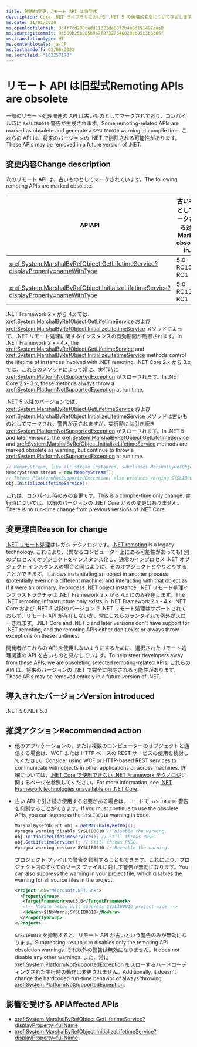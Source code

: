 ```yaml
---
title: 破壊的変更:リモート API は旧型式
description: Core .NET ライブラリにおける .NET 5 の破壊的変更について学習します。一部のリモート処理関連の API は古いものとしてマークされており、カスタム診断 ID を含む警告が生成されます。
ms.date: 11/01/2020
ms.openlocfilehash: 3c4f7cd200cadd11321da60f2b4a0d191497aae8
ms.sourcegitcommit: 9c589b25b005b9a7f87327646020eb85c3b6306f
ms.translationtype: HT
ms.contentlocale: ja-JP
ms.lasthandoff: 03/06/2021
ms.locfileid: "102257170"
---
```

# <a name="remoting-apis-are-obsolete"></a><span data-ttu-id="fd4ae-103">リモート API は旧型式</span><span class="sxs-lookup"><span data-stu-id="fd4ae-103">Remoting APIs are obsolete</span></span>

<span data-ttu-id="fd4ae-104">一部のリモート処理関連の API は古いものとしてマークされており、コンパイル時に `SYSLIB0010` 警告が生成されます。</span><span class="sxs-lookup"><span data-stu-id="fd4ae-104">Some remoting-related APIs are marked as obsolete and generate a `SYSLIB0010` warning at compile time.</span></span> <span data-ttu-id="fd4ae-105">これらの API は、将来のバージョンの .NET で削除される可能性があります。</span><span class="sxs-lookup"><span data-stu-id="fd4ae-105">These APIs may be removed in a future version of .NET.</span></span>

## <a name="change-description"></a><span data-ttu-id="fd4ae-106">変更内容</span><span class="sxs-lookup"><span data-stu-id="fd4ae-106">Change description</span></span>

<span data-ttu-id="fd4ae-107">次のリモート API は、古いものとしてマークされています。</span><span class="sxs-lookup"><span data-stu-id="fd4ae-107">The following remoting APIs are marked obsolete.</span></span>

| <span data-ttu-id="fd4ae-108">API</span><span class="sxs-lookup"><span data-stu-id="fd4ae-108">API</span></span> | <span data-ttu-id="fd4ae-109">古いものとしてマークされる対象</span><span class="sxs-lookup"><span data-stu-id="fd4ae-109">Marked obsolete in...</span></span> |
| - | - |
| <xref:System.MarshalByRefObject.GetLifetimeService?displayProperty=nameWithType> | <span data-ttu-id="fd4ae-110">5.0 RC1</span><span class="sxs-lookup"><span data-stu-id="fd4ae-110">5.0 RC1</span></span> |
| <xref:System.MarshalByRefObject.InitializeLifetimeService?displayProperty=nameWithType> | <span data-ttu-id="fd4ae-111">5.0 RC1</span><span class="sxs-lookup"><span data-stu-id="fd4ae-111">5.0 RC1</span></span> |

<span data-ttu-id="fd4ae-112">.NET Framework 2.x から 4.x では、<xref:System.MarshalByRefObject.GetLifetimeService> および <xref:System.MarshalByRefObject.InitializeLifetimeService> メソッドによって、.NET リモート処理に関するインスタンスの有効期間が制御されます。</span><span class="sxs-lookup"><span data-stu-id="fd4ae-112">In .NET Framework 2.x - 4.x, the <xref:System.MarshalByRefObject.GetLifetimeService> and <xref:System.MarshalByRefObject.InitializeLifetimeService> methods control the lifetime of instances involved with .NET remoting.</span></span> <span data-ttu-id="fd4ae-113">.NET Core 2.x から 3.x では、これらのメソッドによって常に、実行時に <xref:System.PlatformNotSupportedException> がスローされます。</span><span class="sxs-lookup"><span data-stu-id="fd4ae-113">In .NET Core 2.x- 3.x, these methods always throw a <xref:System.PlatformNotSupportedException> at run time.</span></span>

<span data-ttu-id="fd4ae-114">.NET 5 以降のバージョンでは、<xref:System.MarshalByRefObject.GetLifetimeService> および <xref:System.MarshalByRefObject.InitializeLifetimeService> メソッドは古いものとしてマークされ、警告が示されますが、実行時には引き続き <xref:System.PlatformNotSupportedException> がスローされます。</span><span class="sxs-lookup"><span data-stu-id="fd4ae-114">In .NET 5 and later versions, the <xref:System.MarshalByRefObject.GetLifetimeService> and <xref:System.MarshalByRefObject.InitializeLifetimeService> methods are marked obsolete as warning, but continue to throw a <xref:System.PlatformNotSupportedException> at run time.</span></span>

```csharp
// MemoryStream, like all Stream instances, subclasses MarshalByRefObject.
MemoryStream stream = new MemoryStream();
// Throws PlatformNotSupportedException; also produces warning SYSLIB0010.
obj.InitializeLifetimeService();
```

<span data-ttu-id="fd4ae-115">これは、コンパイル時のみの変更です。</span><span class="sxs-lookup"><span data-stu-id="fd4ae-115">This is a compile-time only change.</span></span> <span data-ttu-id="fd4ae-116">実行時については、以前のバージョンの .NET Core からの変更はありません。</span><span class="sxs-lookup"><span data-stu-id="fd4ae-116">There is no run-time change from previous versions of .NET Core.</span></span>

## <a name="reason-for-change"></a><span data-ttu-id="fd4ae-117">変更理由</span><span class="sxs-lookup"><span data-stu-id="fd4ae-117">Reason for change</span></span>

<span data-ttu-id="fd4ae-118">[.NET リモート処理](/previous-versions/dotnet/netframework-1.1/kwdt6w2k(v=vs.71))はレガシ テクノロジです。</span><span class="sxs-lookup"><span data-stu-id="fd4ae-118">[.NET remoting](/previous-versions/dotnet/netframework-1.1/kwdt6w2k(v=vs.71)) is a legacy technology.</span></span> <span data-ttu-id="fd4ae-119">これにより、(異なるコンピューター上にある可能性があっても) 別のプロセスでオブジェクトをインスタンス化し、通常のインプロセス .NET オブジェクト インスタンスの場合と同じように、そのオブジェクトとやりとりすることができます。</span><span class="sxs-lookup"><span data-stu-id="fd4ae-119">It allows instantiating an object in another process (potentially even on a different machine) and interacting with that object as if it were an ordinary, in-process .NET object instance.</span></span> <span data-ttu-id="fd4ae-120">.NET リモート処理インフラストラクチャは .NET Framework 2.x から 4.x にのみ存在します。</span><span class="sxs-lookup"><span data-stu-id="fd4ae-120">The .NET remoting infrastructure only exists in .NET Framework 2.x - 4.x.</span></span> <span data-ttu-id="fd4ae-121">.NET Core および .NET 5 以降のバージョンで .NET リモート処理はサポートされておらず、リモート API が存在しないか、常にこれらのランタイムで例外がスローされます。</span><span class="sxs-lookup"><span data-stu-id="fd4ae-121">.NET Core and .NET 5 and later versions don't have support for .NET remoting, and the remoting APIs either don't exist or always throw exceptions on these runtimes.</span></span>

<span data-ttu-id="fd4ae-122">開発者がこれらの API を使用しないようにするために、選択されたリモート処理関連の API を古いものと見なしています。</span><span class="sxs-lookup"><span data-stu-id="fd4ae-122">To help steer developers away from these APIs, we are obsoleting selected remoting-related APIs.</span></span> <span data-ttu-id="fd4ae-123">これらの API は、将来のバージョンの .NET で完全に削除される可能性があります。</span><span class="sxs-lookup"><span data-stu-id="fd4ae-123">These APIs may be removed entirely in a future version of .NET.</span></span>

## <a name="version-introduced"></a><span data-ttu-id="fd4ae-124">導入されたバージョン</span><span class="sxs-lookup"><span data-stu-id="fd4ae-124">Version introduced</span></span>

<span data-ttu-id="fd4ae-125">.NET 5.0</span><span class="sxs-lookup"><span data-stu-id="fd4ae-125">.NET 5.0</span></span>

## <a name="recommended-action"></a><span data-ttu-id="fd4ae-126">推奨アクション</span><span class="sxs-lookup"><span data-stu-id="fd4ae-126">Recommended action</span></span>

- <span data-ttu-id="fd4ae-127">他のアプリケーションの、または複数のコンピューターのオブジェクトと通信する場合は、WCF または HTTP ベースの REST サービスの使用を検討してください。</span><span class="sxs-lookup"><span data-stu-id="fd4ae-127">Consider using WCF or HTTP-based REST services to communicate with objects in other applications or across machines.</span></span> <span data-ttu-id="fd4ae-128">詳細については、[.NET Core で使用できない .NET Framework テクノロジ](../../../porting/net-framework-tech-unavailable.md)に関するページを参照してください。</span><span class="sxs-lookup"><span data-stu-id="fd4ae-128">For more information, see [.NET Framework technologies unavailable on .NET Core](../../../porting/net-framework-tech-unavailable.md).</span></span>

- <span data-ttu-id="fd4ae-129">古い API を引き続き使用する必要がある場合は、コードで `SYSLIB0010` 警告を抑制することができます。</span><span class="sxs-lookup"><span data-stu-id="fd4ae-129">If you must continue to use the obsolete APIs, you can suppress the `SYSLIB0010` warning in code.</span></span>

  ```csharp
  MarshalByRefObject obj = GetMarshalByRefObj();
  #pragma warning disable SYSLIB0010 // Disable the warning.
  obj.InitializeLifetimeService(); // Still throws PNSE.
  obj.GetLifetimeService(); // Still throws PNSE.
  #pragma warning restore SYSLIB0010 // Reenable the warning.
  ```

  <span data-ttu-id="fd4ae-130">プロジェクト ファイルで警告を抑制することもできます。これにより、プロジェクト内のすべてのソース ファイルに対して警告が無効になります。</span><span class="sxs-lookup"><span data-stu-id="fd4ae-130">You can also suppress the warning in your project file, which disables the warning for all source files in the project.</span></span>

  ```xml
  <Project Sdk="Microsoft.NET.Sdk">
    <PropertyGroup>
     <TargetFramework>net5.0</TargetFramework>
     <!-- NoWarn below will suppress SYSLIB0010 project-wide -->
     <NoWarn>$(NoWarn);SYSLIB0010</NoWarn>
    </PropertyGroup>
  </Project>
  ```

  <span data-ttu-id="fd4ae-131">`SYSLIB0010` を抑制すると、リモート API が古いという警告のみが無効になります。</span><span class="sxs-lookup"><span data-stu-id="fd4ae-131">Suppressing `SYSLIB0010` disables only the remoting API obsoletion warnings.</span></span> <span data-ttu-id="fd4ae-132">それ以外の警告は無効になりません。</span><span class="sxs-lookup"><span data-stu-id="fd4ae-132">It does not disable any other warnings.</span></span> <span data-ttu-id="fd4ae-133">また、常に <xref:System.PlatformNotSupportedException> をスローするハードコーディングされた実行時の動作は変更されません。</span><span class="sxs-lookup"><span data-stu-id="fd4ae-133">Additionally, it doesn't change the hardcoded run-time behavior of always throwing <xref:System.PlatformNotSupportedException>.</span></span>

## <a name="affected-apis"></a><span data-ttu-id="fd4ae-134">影響を受ける API</span><span class="sxs-lookup"><span data-stu-id="fd4ae-134">Affected APIs</span></span>

- <xref:System.MarshalByRefObject.GetLifetimeService?displayProperty=fullName>
- <xref:System.MarshalByRefObject.InitializeLifetimeService?displayProperty=fullName>

<!--

#### Category

Core .NET libraries

### Affected APIs

- `M:System.MarshalByRefObject.GetLifetimeService`
- `M:System.MarshalByRefObject.InitializeLifetimeService`

-->
